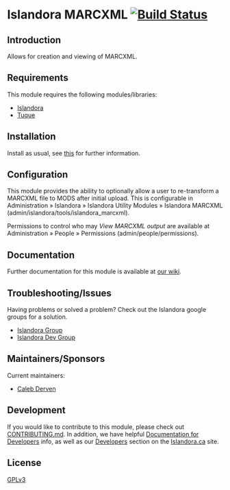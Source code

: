 # Islandora MARCXML [![Build Status](https://travis-ci.org/Islandora/islandora_marcxml.png?branch=7.x)](https://travis-ci.org/Islandora/islandora_marcxml)

## Introduction

Allows for creation and viewing of MARCXML.

## Requirements

This module requires the following modules/libraries:

* [Islandora](https://github.com/islandora/islandora)
* [Tuque](https://github.com/islandora/tuque)

## Installation

Install as usual, see [this](https://drupal.org/documentation/install/modules-themes/modules-7) for further information.

## Configuration

This module provides the ability to optionally allow a user to re-transform a MARCXML file to MODS after initial upload. This is configurable in Administration » Islandora » Islandora Utility Modules » Islandora MARCXML (admin/islandora/tools/islandora_marcxml).

Permissions to control who may _View MARCXML output_ are available at Administration » People » Permissions (admin/people/permissions).

## Documentation

Further documentation for this module is available at [our wiki](https://wiki.duraspace.org/display/ISLANDORA/MARCXML+Module).

## Troubleshooting/Issues

Having problems or solved a problem? Check out the Islandora google groups for a solution.

* [Islandora Group](https://groups.google.com/forum/?hl=en&fromgroups#!forum/islandora)
* [Islandora Dev Group](https://groups.google.com/forum/?hl=en&fromgroups#!forum/islandora-dev)

## Maintainers/Sponsors

Current maintainers:

* [Caleb Derven](https://github.com/cderven)

## Development

If you would like to contribute to this module, please check out [CONTRIBUTING.md](CONTRIBUTING.md). In addition, we have helpful [Documentation for Developers](https://github.com/Islandora/islandora/wiki#wiki-documentation-for-developers) info, as well as our [Developers](http://islandora.ca/developers) section on the [Islandora.ca](http://islandora.ca) site.

## License

[GPLv3](http://www.gnu.org/licenses/gpl-3.0.txt)
